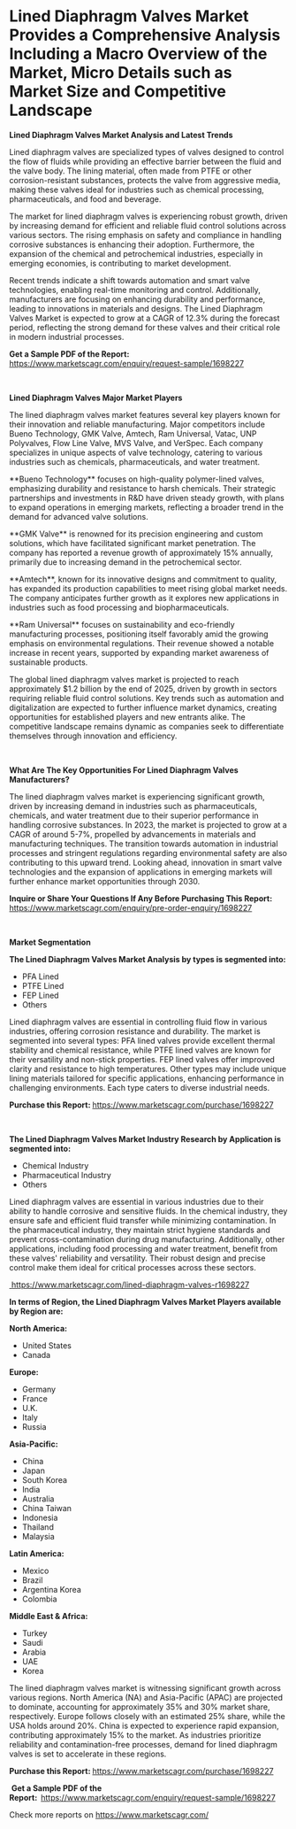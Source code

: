 <p><h1>Lined Diaphragm Valves Market Provides a Comprehensive Analysis Including a Macro Overview of the Market, Micro Details such as Market Size and Competitive Landscape</h1></p><p><strong>Lined Diaphragm Valves Market Analysis and Latest Trends</strong></p>
<p><p>Lined diaphragm valves are specialized types of valves designed to control the flow of fluids while providing an effective barrier between the fluid and the valve body. The lining material, often made from PTFE or other corrosion-resistant substances, protects the valve from aggressive media, making these valves ideal for industries such as chemical processing, pharmaceuticals, and food and beverage.</p><p>The market for lined diaphragm valves is experiencing robust growth, driven by increasing demand for efficient and reliable fluid control solutions across various sectors. The rising emphasis on safety and compliance in handling corrosive substances is enhancing their adoption. Furthermore, the expansion of the chemical and petrochemical industries, especially in emerging economies, is contributing to market development.</p><p>Recent trends indicate a shift towards automation and smart valve technologies, enabling real-time monitoring and control. Additionally, manufacturers are focusing on enhancing durability and performance, leading to innovations in materials and designs. The Lined Diaphragm Valves Market is expected to grow at a CAGR of 12.3% during the forecast period, reflecting the strong demand for these valves and their critical role in modern industrial processes.</p></p>
<p><strong>Get a Sample PDF of the Report:&nbsp;</strong> <a href="https://www.marketscagr.com/enquiry/request-sample/1698227?utm_campaign=2800&utm_medium=2&utm_source=Github&utm_content=ia&utm_term=24032025&utm_id=lined-diaphragm-valves">https://www.marketscagr.com/enquiry/request-sample/1698227</a></p>
<p>&nbsp;</p>
<p><strong>Lined Diaphragm Valves Major Market Players</strong></p>
<p><p>The lined diaphragm valves market features several key players known for their innovation and reliable manufacturing. Major competitors include Bueno Technology, GMK Valve, Amtech, Ram Universal, Vatac, UNP Polyvalves, Flow Line Valve, MVS Valve, and VerSpec. Each company specializes in unique aspects of valve technology, catering to various industries such as chemicals, pharmaceuticals, and water treatment.</p><p>**Bueno Technology** focuses on high-quality polymer-lined valves, emphasizing durability and resistance to harsh chemicals. Their strategic partnerships and investments in R&D have driven steady growth, with plans to expand operations in emerging markets, reflecting a broader trend in the demand for advanced valve solutions.</p><p>**GMK Valve** is renowned for its precision engineering and custom solutions, which have facilitated significant market penetration. The company has reported a revenue growth of approximately 15% annually, primarily due to increasing demand in the petrochemical sector.</p><p>**Amtech**, known for its innovative designs and commitment to quality, has expanded its production capabilities to meet rising global market needs. The company anticipates further growth as it explores new applications in industries such as food processing and biopharmaceuticals.</p><p>**Ram Universal** focuses on sustainability and eco-friendly manufacturing processes, positioning itself favorably amid the growing emphasis on environmental regulations. Their revenue showed a notable increase in recent years, supported by expanding market awareness of sustainable products.</p><p>The global lined diaphragm valves market is projected to reach approximately $1.2 billion by the end of 2025, driven by growth in sectors requiring reliable fluid control solutions. Key trends such as automation and digitalization are expected to further influence market dynamics, creating opportunities for established players and new entrants alike. The competitive landscape remains dynamic as companies seek to differentiate themselves through innovation and efficiency.</p></p>
<p>&nbsp;</p>
<p><strong>What Are The Key Opportunities For Lined Diaphragm Valves Manufacturers?</strong></p>
<p><p>The lined diaphragm valves market is experiencing significant growth, driven by increasing demand in industries such as pharmaceuticals, chemicals, and water treatment due to their superior performance in handling corrosive substances. In 2023, the market is projected to grow at a CAGR of around 5-7%, propelled by advancements in materials and manufacturing techniques. The transition towards automation in industrial processes and stringent regulations regarding environmental safety are also contributing to this upward trend. Looking ahead, innovation in smart valve technologies and the expansion of applications in emerging markets will further enhance market opportunities through 2030.</p></p>
<p><strong>Inquire or Share Your Questions If Any Before Purchasing This Report:</strong> <a href="https://www.marketscagr.com/enquiry/pre-order-enquiry/1698227?utm_campaign=2800&utm_medium=2&utm_source=Github&utm_content=ia&utm_term=24032025&utm_id=lined-diaphragm-valves">https://www.marketscagr.com/enquiry/pre-order-enquiry/1698227</a></p>
<p>&nbsp;</p>
<p><strong>Market Segmentation</strong></p>
<p><strong>The Lined Diaphragm Valves Market Analysis by types is segmented into:</strong></p>
<p><ul><li>PFA Lined</li><li>PTFE Lined</li><li>FEP Lined</li><li>Others</li></ul></p>
<p><p>Lined diaphragm valves are essential in controlling fluid flow in various industries, offering corrosion resistance and durability. The market is segmented into several types: PFA lined valves provide excellent thermal stability and chemical resistance, while PTFE lined valves are known for their versatility and non-stick properties. FEP lined valves offer improved clarity and resistance to high temperatures. Other types may include unique lining materials tailored for specific applications, enhancing performance in challenging environments. Each type caters to diverse industrial needs.</p></p>
<p><strong>Purchase this Report:&nbsp;</strong><a href="https://www.marketscagr.com/purchase/1698227?utm_campaign=2800&utm_medium=2&utm_source=Github&utm_content=ia&utm_term=24032025&utm_id=lined-diaphragm-valves">https://www.marketscagr.com/purchase/1698227</a></p>
<p>&nbsp;</p>
<p><strong>The Lined Diaphragm Valves Market Industry Research by Application is segmented into:</strong></p>
<p><ul><li>Chemical Industry</li><li>Pharmaceutical Industry</li><li>Others</li></ul></p>
<p><p>Lined diaphragm valves are essential in various industries due to their ability to handle corrosive and sensitive fluids. In the chemical industry, they ensure safe and efficient fluid transfer while minimizing contamination. In the pharmaceutical industry, they maintain strict hygiene standards and prevent cross-contamination during drug manufacturing. Additionally, other applications, including food processing and water treatment, benefit from these valves' reliability and versatility. Their robust design and precise control make them ideal for critical processes across these sectors.</p></p>
<p><a href="https://www.marketscagr.com/lined-diaphragm-valves-r1698227?utm_campaign=2800&utm_medium=2&utm_source=Github&utm_content=ia&utm_term=24032025&utm_id=lined-diaphragm-valves">&nbsp;https://www.marketscagr.com/lined-diaphragm-valves-r1698227</a></p>
<p><strong>In terms of Region, the Lined Diaphragm Valves Market Players available by Region are:</strong></p>
<p>
    <p> <strong> North America: </strong>
        <ul>
            <li>United States</li>
            <li>Canada</li>
        </ul>
        </p> 
    <p> <strong> Europe: </strong>
        <ul>
            <li>Germany</li>
            <li>France</li>
            <li>U.K.</li>
            <li>Italy</li>
            <li>Russia</li>
        </ul>
        </p> 
    <p> <strong> Asia-Pacific: </strong>
        <ul>
            <li>China</li>
            <li>Japan</li>
            <li>South Korea</li>
            <li>India</li>
            <li>Australia</li>
            <li>China Taiwan</li>
            <li>Indonesia</li>
            <li>Thailand</li>
            <li>Malaysia</li>
        </ul>
        </p> 
    <p> <strong> Latin America: </strong>
        <ul>
            <li>Mexico</li>
            <li>Brazil</li>
            <li>Argentina Korea</li>
            <li>Colombia</li>
        </ul>
        </p> 
    <p> <strong> Middle East & Africa: </strong>
        <ul>
            <li>Turkey</li>
            <li>Saudi</li>
            <li>Arabia</li>
            <li>UAE</li>
            <li>Korea</li>
        </ul>
    </p>
    </p>
<p><p>The lined diaphragm valves market is witnessing significant growth across various regions. North America (NA) and Asia-Pacific (APAC) are projected to dominate, accounting for approximately 35% and 30% market share, respectively. Europe follows closely with an estimated 25% share, while the USA holds around 20%. China is expected to experience rapid expansion, contributing approximately 15% to the market. As industries prioritize reliability and contamination-free processes, demand for lined diaphragm valves is set to accelerate in these regions.</p></p>
<p><strong>Purchase this Report: </strong><a href="https://www.marketscagr.com/purchase/1698227?utm_campaign=2800&utm_medium=2&utm_source=Github&utm_content=ia&utm_term=24032025&utm_id=lined-diaphragm-valves">https://www.marketscagr.com/purchase/1698227</a></p>
<p>&nbsp;<strong>Get a Sample PDF of the Report:&nbsp;&nbsp;</strong><a href="https://www.marketscagr.com/enquiry/request-sample/1698227?utm_campaign=2800&utm_medium=2&utm_source=Github&utm_content=ia&utm_term=24032025&utm_id=lined-diaphragm-valves">https://www.marketscagr.com/enquiry/request-sample/1698227</a></p>
<p><strong></strong></p>
<p>Check more reports on <a href="https://www.marketscagr.com/?utm_campaign=2800&utm_medium=2&utm_source=Github&utm_content=ia&utm_term=24032025&utm_id=lined-diaphragm-valves">https://www.marketscagr.com/</a></p>